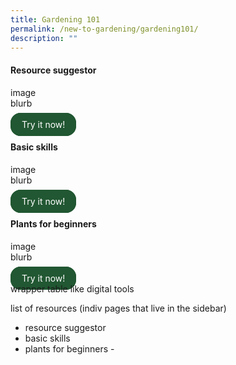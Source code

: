 ```yaml
---
title: Gardening 101
permalink: /new-to-gardening/gardening101/
description: ""
---
```

<style>
		  .button-primary {
    background-color: #215732;
    border: 2px solid #215732;
    padding: 0.5rem 1rem;
  	border-radius: 1rem;
    color: white !important;
	  text-decoration: none !important;
  }
</style>

<div class="container">
  <div class="row">
    <div class="col">
     <h4>Resource suggestor</h4>
			image<br>
			blurb<br><br>
			<a class="button-primary" href="https://staging.dmhtu0pi4p9u7.amplifyapp.com/digital-tools/soilcalculator/">Try it now!</a>
      </div>
		<div class="col">
			<h4>Basic skills</h4>
			image<br>
			blurb<br><br>
			<a class="button-primary" href="https://staging.dmhtu0pi4p9u7.amplifyapp.com/digital-tools/soilcalculator/">Try it now!</a>
      </div>
		<div class="col">
			<h4>Plants for beginners</h4>
			image<br>
			blurb<br><br>
						<a class="button-primary" href="https://staging.dmhtu0pi4p9u7.amplifyapp.com/digital-tools/soilcalculator/">Try it now!</a>
      </div>
wrapper table like digital tools 

list of resources (indiv pages that live in the sidebar)
- resource suggestor 
- basic skills 
- plants for beginners 
-</div></div>